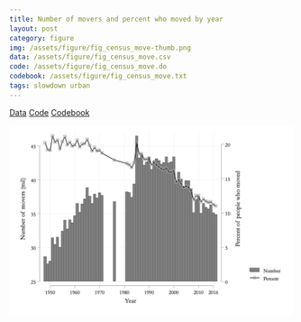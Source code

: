 ```yaml
---
title: Number of movers and percent who moved by year
layout: post
category: figure
img: /assets/figure/fig_census_move-thumb.png
data: /assets/figure/fig_census_move.csv
code: /assets/figure/fig_census_move.do
codebook: /assets/figure/fig_census_move.txt
tags: slowdown urban
---
```


[Data](/assets/figure/fig_census_move.csv) [Code](/assets/figure/fig_census_move.do) [Codebook](/assets/figure/fig_census_move.txt)

![Number of movers and percent who moved by year](/assets/figure/fig_census_move.png)
